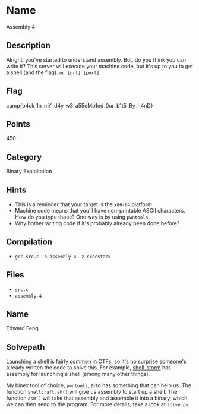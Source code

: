# Name
Assembly 4

## Description
Alright, you've started to understand assembly.
But, do you think you can write it?
This server will execute your machine code, but it's up to you to get a shell (and the flag).
`nc [url] [port]`

## Flag
camp{b4ck_1n_mY_d4y_w3_a55eMb1ed_0ur_b1t5_By_h4nD}

## Points
450

## Category
Binary Exploitation

## Hints
* This is a reminder that your target is the `x86-64` platform.
* Machine code means that you'll have non-printable ASCII characters. How do you type those? One way is by using `pwntools`.
* Why bother writing code if it's probably already been done before?

## Compilation
* `gcc src.c -o assembly-4 -z execstack`

## Files
* `src.c`
* `assembly-4`

## Name
Edward Feng

## Solvepath
Launching a shell is fairly common in CTFs, so it's no surprise someone's already written the code to solve this.
For example, [shell-storm](http://shell-storm.org/shellcode/) has assembly for launching a shell (among many other things).

My binex tool of choice, `pwntools`, also has something that can help us.
The function `shellcraft.sh()` will give us assembly to start up a shell.
The function `asm()` will take that assembly and assemble it into a binary, which we can then send to the program.
For more details, take a look at `solve.py`.
